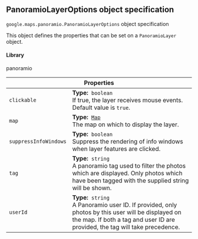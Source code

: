 <h2 id="PanoramioLayerOptions">
PanoramioLayerOptions
object specification
</h2><p>
<code><span itemprop="path">google.maps.panoramio</span>.<span itemprop="name">PanoramioLayerOptions</span></code>
object specification
</p><p>This object defines the properties that can be set on a <code>PanoramioLayer</code> object.</p><h4>Library</h4><p>panoramio</p><table class="properties responsive" summary="interface PanoramioLayerOptions - Properties">
<thead>
<tr><th colspan="2">Properties</th>
</tr></thead>
<tbody>
<tr>
<td><code>clickable</code></td>
<td><div><strong>Type:</strong>&nbsp; <code>boolean</code></div>
<div class="desc">If true, the layer receives mouse events. Default value is <code>true</code>.</div></td>
</tr>
<tr>
<td><code>map</code></td>
<td><div><strong>Type:</strong>&nbsp; <code><a href="https://github.com/amenadiel/google-maps-documentation/blob/master/docs/Map.md">Map</a></code></div>
<div class="desc">The map on which to display the layer.</div></td>
</tr>
<tr>
<td><code>suppressInfoWindows</code></td>
<td><div><strong>Type:</strong>&nbsp; <code>boolean</code></div>
<div class="desc">Suppress the rendering of info windows when layer features are clicked.</div></td>
</tr>
<tr>
<td><code>tag</code></td>
<td><div><strong>Type:</strong>&nbsp; <code>string</code></div>
<div class="desc">A panoramio tag used to filter the photos which are displayed. Only photos which have been tagged with the supplied string will be shown.</div></td>
</tr>
<tr>
<td><code>userId</code></td>
<td><div><strong>Type:</strong>&nbsp; <code>string</code></div>
<div class="desc">A Panoramio user ID. If provided, only photos by this user will be displayed on the map. If both a tag and user ID are provided, the tag will take precedence.</div></td>
</tr>
</tbody>
</table>